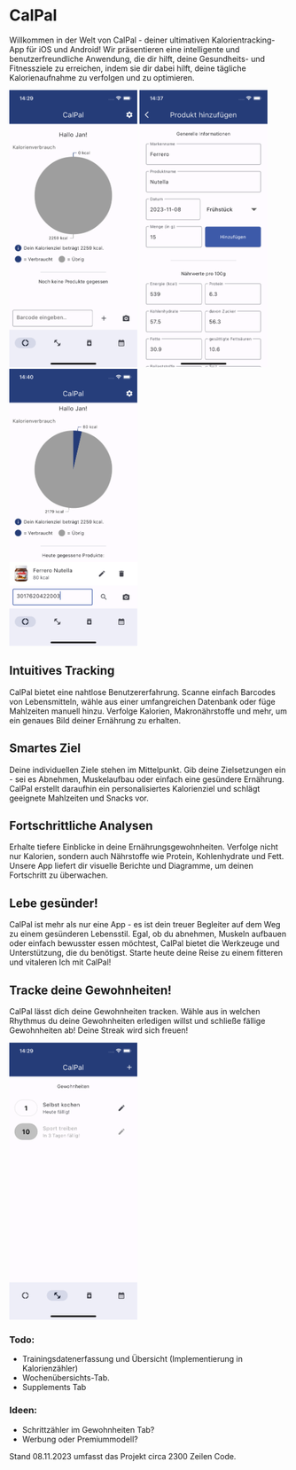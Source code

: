 # CalPal
Willkommen in der Welt von CalPal - deiner ultimativen Kalorientracking-App für iOS und Android! Wir präsentieren eine intelligente und benutzerfreundliche Anwendung, die dir hilft, deine Gesundheits- und Fitnessziele zu erreichen, indem sie dir dabei hilft, deine tägliche Kalorienaufnahme zu verfolgen und zu optimieren.

<img src="./images/homepage.png" alt="Erhalte Tiefere Einblicke in deine Kalorienaufnahme." height="500"> <img src="./images/cal_addproduct.png" alt="Füge gegessene Produkte hinzu" height="500"> <img src="./images/homepage_addedproduct.png" alt="Die Kalorienanzeige wird sich verändern" height="500">

## Intuitives Tracking
CalPal bietet eine nahtlose Benutzererfahrung. Scanne einfach Barcodes von Lebensmitteln, wähle aus einer umfangreichen Datenbank oder füge Mahlzeiten manuell hinzu. Verfolge Kalorien, Makronährstoffe und mehr, um ein genaues Bild deiner Ernährung zu erhalten.

## Smartes Ziel
Deine individuellen Ziele stehen im Mittelpunkt. Gib deine Zielsetzungen ein - sei es Abnehmen, Muskelaufbau oder einfach eine gesündere Ernährung. CalPal erstellt daraufhin ein personalisiertes Kalorienziel und schlägt geeignete Mahlzeiten und Snacks vor.

## Fortschrittliche Analysen
Erhalte tiefere Einblicke in deine Ernährungsgewohnheiten. Verfolge nicht nur Kalorien, sondern auch Nährstoffe wie Protein, Kohlenhydrate und Fett. Unsere App liefert dir visuelle Berichte und Diagramme, um deinen Fortschritt zu überwachen.

## Lebe gesünder!
CalPal ist mehr als nur eine App - es ist dein treuer Begleiter auf dem Weg zu einem gesünderen Lebensstil. Egal, ob du abnehmen, Muskeln aufbauen oder einfach bewusster essen möchtest, CalPal bietet die Werkzeuge und Unterstützung, die du benötigst. Starte heute deine Reise zu einem fitteren und vitaleren Ich mit CalPal!

## Tracke deine Gewohnheiten!
CalPal lässt dich deine Gewohnheiten tracken. Wähle aus in welchen Rhythmus du deine Gewohnheiten erledigen willst und schließe fällige Gewohnheiten ab! Deine Streak wird sich freuen!

<img src="./images/habits.png" alt="Verfolge deine Gewohnheiten." height="500"/>

### Todo:
- Trainingsdatenerfassung und Übersicht (Implementierung in Kalorienzähler)
- Wochenübersichts-Tab.
- Supplements Tab

### Ideen:
- Schrittzähler im Gewohnheiten Tab?
- Werbung oder Premiummodell?

Stand 08.11.2023 umfasst das Projekt circa 2300 Zeilen Code.